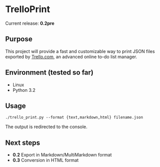 ﻿# TrelloPrint

Current release: **0.2pre**

## Purpose

This project will provide a fast and customizable way to print JSON files exported by [Trello.com](http://www.trello.com),
an advanced online to-do list manager.


## Environment (tested so far)

- Linux
- Python 3.2


## Usage

    ./trello_print.py --format {text,markdown,html} filename.json

The output is redirected to the console.


## Next steps

- **0.2** Export in Markdown/MultiMarkdown format
- **0.3** Conversion in HTML format
